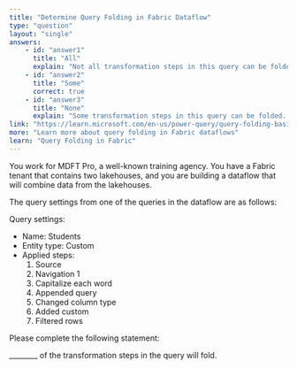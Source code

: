 ```yaml
---
title: "Determine Query Folding in Fabric Dataflow"
type: "question"
layout: "single"
answers:
    - id: "answer1"
      title: "All"
      explain: "Not all transformation steps in this query can be folded. Specifically, the 'Capitalize each word' and 'Added custom' cannot be folded. 'Appended query' and 'Fitered rows' might fold, if the query mashup engine can execute them before 'Capitalize each word'."
    - id: "answer2"
      title: "Some"
      correct: true
    - id: "answer3"
      title: "None"
      explain: "Some transformation steps in this query can be folded. Specifically, 'Source' and 'Navigation 1' can be folded. 'Appended query' and 'Fitered rows' might fold, if the query mashup engine can execute them before 'Capitalize each word'."
link: "https://learn.microsoft.com/en-us/power-query/query-folding-basics#query-folding-overview"
more: "Learn more about query folding in Fabric dataflows"
learn: "Query Folding in Fabric"
---
```


You work for MDFT Pro, a well-known training agency. You have a Fabric tenant that contains two lakehouses, and you are building a dataflow that will combine data from the lakehouses. 

The query settings from one of the queries in the dataflow are as follows:

Query settings:

- Name: Students
- Entity type: Custom
- Applied steps:
  1. Source
  2. Navigation 1
  3. Capitalize each word
  4. Appended query
  5. Changed column type
  6. Added custom
  7. Filtered rows

Please complete the following statement:

________ of the transformation steps in the query will fold.
